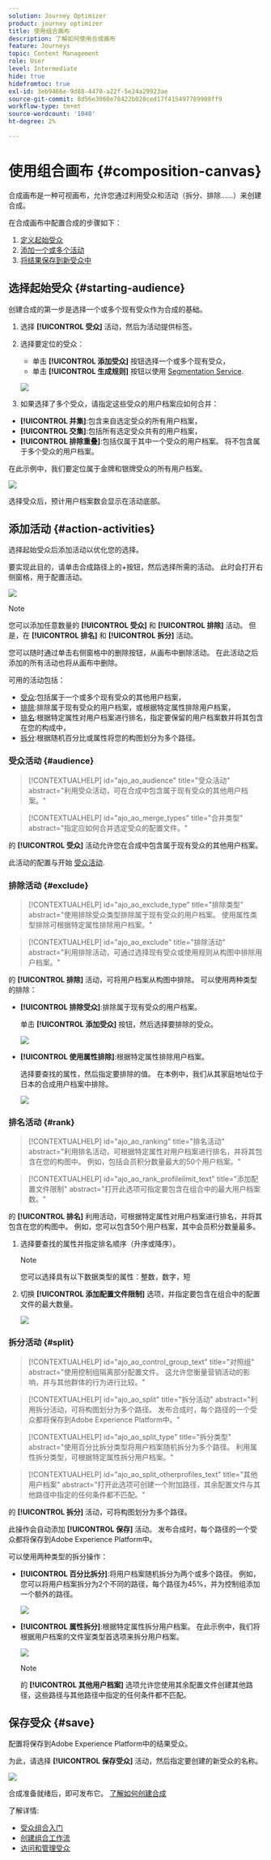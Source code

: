 ```yaml
---
solution: Journey Optimizer
product: journey optimizer
title: 使用组合画布
description: 了解如何使用合成画布
feature: Journeys
topic: Content Management
role: User
level: Intermediate
hide: true
hidefromtoc: true
exl-id: 3eb9466e-9d88-4470-a22f-5e24a29923ae
source-git-commit: 8d56e3060e78422b028ced17f415497789908ff9
workflow-type: tm+mt
source-wordcount: '1040'
ht-degree: 2%

---
```


# 使用组合画布 {#composition-canvas}

合成画布是一种可视画布，允许您通过利用受众和活动（拆分、排除……）来创建合成。

在合成画布中配置合成的步骤如下：

1. [定义起始受众](#starting-audience)
1. [添加一个或多个活动](#action-activities)
1. [将结果保存到新受众中](#save)

## 选择起始受众 {#starting-audience}

创建合成的第一步是选择一个或多个现有受众作为合成的基础。

1. 选择 **[!UICONTROL 受众]** 活动，然后为活动提供标签。

1. 选择要定位的受众：

   * 单击 **[!UICONTROL 添加受众]** 按钮选择一个或多个现有受众，
   * 单击 **[!UICONTROL 生成规则]** 按钮以使用 [Segmentation Service](https://experienceleague.adobe.com/docs/experience-platform/segmentation/ui/overview.html).

   ![](assets/audiences-choose-audience.png)

1. 如果选择了多个受众，请指定这些受众的用户档案应如何合并：

* **[!UICONTROL 并集]**:包含来自选定受众的所有用户档案，
* **[!UICONTROL 交集]**:包括所有选定受众共有的用户档案，
* **[!UICONTROL 排除重叠]**:包括仅属于其中一个受众的用户档案。 将不包含属于多个受众的用户档案。

在此示例中，我们要定位属于金牌和银牌受众的所有用户档案。

![](assets/audiences-starting-audience.png)

选择受众后，预计用户档案数会显示在活动底部。

## 添加活动 {#action-activities}

选择起始受众后添加活动以优化您的选择。

要实现此目的，请单击合成路径上的+按钮，然后选择所需的活动。 此时会打开右侧窗格，用于配置活动。

![](assets/audiences-select-activity.png)

>[!NOTE]
>
>您可以添加任意数量的 **[!UICONTROL 受众]** 和 **[!UICONTROL 排除]** 活动。 但是，在 **[!UICONTROL 排名]** 和 **[!UICONTROL 拆分]** 活动。

您可以随时通过单击右侧窗格中的删除按钮，从画布中删除活动。 在此活动之后添加的所有活动也将从画布中删除。

可用的活动包括：

* [受众](#audience):包括属于一个或多个现有受众的其他用户档案，
* [排除](#exclude):排除属于现有受众的用户档案，或根据特定属性排除用户档案，
* [排名](#rank):根据特定属性对用户档案进行排名，指定要保留的用户档案数并将其包含在您的构成中，
* [拆分](#split):根据随机百分比或属性将您的构图划分为多个路径。

### 受众活动 {#audience}

>[!CONTEXTUALHELP]
>id="ajo_ao_audience"
>title="受众活动"
>abstract="利用受众活动，可在合成中包含属于现有受众的其他用户档案。"

>[!CONTEXTUALHELP]
>id="ajo_ao_merge_types"
>title="合并类型"
>abstract="指定应如何合并选定受众的配置文件。"

的 **[!UICONTROL 受众]** 活动允许您在合成中包含属于现有受众的其他用户档案。

此活动的配置与开始 [受众活动](#starting-audience).

### 排除活动 {#exclude}

>[!CONTEXTUALHELP]
>id="ajo_ao_exclude_type"
>title="排除类型"
>abstract="使用排除受众类型排除属于现有受众的用户档案。 使用属性类型排除可根据特定属性排除用户档案。"

>[!CONTEXTUALHELP]
>id="ajo_ao_exclude"
>title="排除活动"
>abstract="利用排除活动，可通过选择现有受众或使用规则从构图中排除用户档案。"

的 **[!UICONTROL 排除]** 活动，可将用户档案从构图中排除。 可以使用两种类型的排除：

* **[!UICONTROL 排除受众]**:排除属于现有受众的用户档案。

   单击 **[!UICONTROL 添加受众]** 按钮，然后选择要排除的受众。

   ![](assets/audiences-exclude-audience.png)

* **[!UICONTROL 使用属性排除]**:根据特定属性排除用户档案。

   选择要查找的属性，然后指定要排除的值。 在本例中，我们从其家庭地址位于日本的合成用户档案中排除。

   ![](assets/audiences-exclude-attribute.png)

### 排名活动 {#rank}

>[!CONTEXTUALHELP]
>id="ajo_ao_ranking"
>title="排名活动"
>abstract="利用排名活动，可根据特定属性对用户档案进行排名，并将其包含在您的构图中。 例如，包括会员积分数量最大的50个用户档案。"

>[!CONTEXTUALHELP]
>id="ajo_ao_rank_profilelimit_text"
>title="添加配置文件限制"
>abstract="打开此选项可指定要包含在组合中的最大用户档案数。"

的 **[!UICONTROL 排名]** 利用活动，可根据特定属性对用户档案进行排名，并将其包含在您的构图中。 例如，您可以包含50个用户档案，其中会员积分数量最多。

1. 选择要查找的属性并指定排名顺序（升序或降序）。

   >[!NOTE]
   >
   >您可以选择具有以下数据类型的属性：整数，数字，短 <!--(other?)-->

1. 切换 **[!UICONTROL 添加配置文件限制]** 选项，并指定要包含在组合中的配置文件的最大数量。

   ![](assets/audiences-rank.png)

### 拆分活动 {#split}

>[!CONTEXTUALHELP]
>id="ajo_ao_control_group_text"
>title="对照组"
>abstract="使用控制组隔离部分配置文件。 这允许您衡量营销活动的影响，并与其他群体的行为进行比较。"

>[!CONTEXTUALHELP]
>id="ajo_ao_split"
>title="拆分活动"
>abstract="利用拆分活动，可将构图划分为多个路径。 发布合成时，每个路径的一个受众都将保存到Adobe Experience Platform中。"

>[!CONTEXTUALHELP]
>id="ajo_ao_split_type"
>title="拆分类型"
>abstract="使用百分比拆分类型将用户档案随机拆分为多个路径。 利用属性拆分类型，可根据特定属性拆分用户档案。"

>[!CONTEXTUALHELP]
>id="ajo_ao_split_otherprofiles_text"
>title="其他用户档案"
>abstract="打开此选项可创建一个附加路径，其余配置文件与其他路径中指定的任何条件都不匹配。"

的 **[!UICONTROL 拆分]** 活动，可将构图划分为多个路径。

此操作会自动添加 **[!UICONTROL 保存]** 活动。 发布合成时，每个路径的一个受众都将保存到Adobe Experience Platform中。

可以使用两种类型的拆分操作：

* **[!UICONTROL 百分比拆分]**:将用户档案随机拆分为两个或多个路径。 例如，您可以将用户档案拆分为2个不同的路径，每个路径为45%，并为控制组添加一个额外的路径。

   ![](assets/audiences-split-percentage.png)

* **[!UICONTROL 属性拆分]**:根据特定属性拆分用户档案。 在此示例中，我们将根据用户档案的文件室类型首选项来拆分用户档案。

   ![](assets/audiences-split.png)

   >[!NOTE]
   >
   >的 **[!UICONTROL 其他用户档案]** 选项允许您使用其余配置文件创建其他路径，这些路径与其他路径中指定的任何条件都不匹配。

## 保存受众 {#save}

配置将保存到Adobe Experience Platform中的结果受众。

为此，请选择 **[!UICONTROL 保存受众]** 活动，然后指定要创建的新受众的名称。

![](assets/audiences-publish.png)

合成准备就绪后，即可发布它。 [了解如何创建合成](create-compositions.md)

了解详情:

* [受众组合入门](get-started-audience-orchestration.md)
* [创建组合工作流](create-compositions.md)
* [访问和管理受众](access-audiences.md)
